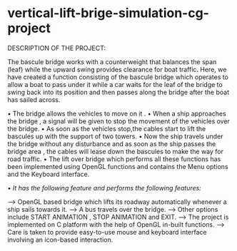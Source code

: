 # vertical-lift-brige-simulation-cg-project
DESCRIPTION OF THE PROJECT:

The bascule bridge works with a counterweight that balances the span (leaf) while the upward swing provides clearance for boat traffic.
Here, we have created a function consisting of the bascule bridge which operates to allow a boat to pass under it while a car waits for
the leaf of the bridge to swing back into its position and then passes along the bridge after the boat has sailed across.

• The bridge allows the vehicles to move on it . 
• When a ship approaches the bridge , a signal will be given to stop the movement of the vehicles over the bridge. 
• As soon as the vehicles stop,the cables start to lift the bascules up with the support of two towers. 
• Now the ship travels under the bridge without any disturbance and as soon as the ship passes the bridge area ,
the cables will lease down the bascules to make the way for road traffic.
• The lift over bridge which performs all these functions has been implemented using OpenGL functions and contains 
the Menu options and the Keyboard interface.


• *It has the following feature and performs the following features:*

--> OpenGL based bridge which lifts its roadway automatically whenever a ship sails towards it.
--> A bus travels over the bridge.
--> Other options include START ANIMATION , STOP ANIMATION and EXIT.
--> The project is implemented on C platform with the help of OpenGL in-built functions. 
--> Care is taken to provide easy-to-use mouse and keyboard interface involving an icon-based interaction.
